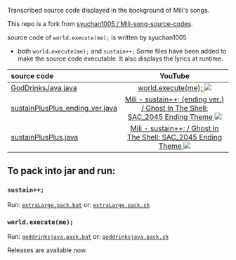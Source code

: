 Transcribed source code displayed in the background of Mili's songs.

This repo is a fork from [syuchan1005 / Mili-song-source-codes](https://github.com/syuchan1005/Mili-song-source-codes).

source code of `world.execute(me);` is written by syuchan1005

- both `world.execute(me);` and `sustain++;`
Some files have been added to make the source code executable.
It also displays the lyrics at runtime.


| source code                                                                       |                                                                                   YouTube                                                                                    |
|:----------------------------------------------------------------------------------|:----------------------------------------------------------------------------------------------------------------------------------------------------------------------------:|
| [GodDrinksJava.java](src/goddrinksjava/GodDrinksJava.java)                        |                              [world.execute(me); ![](http://img.youtube.com/vi/ESx_hy1n7HA/0.jpg)](https://www.youtube.com/watch?v=ESx_hy1n7HA)                              |
| [sustainPlusPlus_ending_ver.java](src/sustainPlusPlus_ending_ver.java) | [Mili - sustain++; (ending ver.) / Ghost In The Shell: SAC_2045 Ending Theme ![](https://img.youtube.com/vi/Wu4fVGsEn8s/0.jpg)](https://www.youtube.com/watch?v=Wu4fVGsEn8s) |
| [sustainPlusPlus.java](src/extraLarge/sustainPlusPlus.java)                       |        [Mili - sustain++; / Ghost In The Shell: SAC_2045 Ending Theme ![](https://img.youtube.com/vi/JHY0PYZXvfU/0.jpg)](https://www.youtube.com/watch?v=JHY0PYZXvfU)        |



## To pack into jar and run:
### `sustain++;`
Run: [`extraLarge.pack.bat`](extraLarge.pack.bat)
or: [`extraLarge.pack.sh`](extraLarge.pack.sh)
### `world.execute(me);`
Run: [`goddrinksjava.pack.bat`](goddrinksjava.pack.bat)
or: [`goddrinksjava.pack.sh`](goddrinksjava.pack.sh)

Releases are available now.
